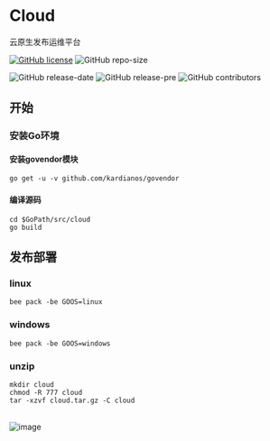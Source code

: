 # Cloud

云原生发布运维平台

[![GitHub license](https://img.shields.io/github/license/ygqbasic/cloud.svg?style=flat)](https://github.com/ygqbasic/cloud/blob/master/LICENSE) 
![GitHub repo-size](https://img.shields.io/github/repo-size/ygqbasic/cloud.svg?style=flat)

![GitHub release-date](https://img.shields.io/github/release-date-pre/ygqbasic/cloud.svg?style=flat)
![GitHub release-pre](https://img.shields.io/github/release-pre/ygqbasic/cloud.svg?style=flat)
![GitHub contributors](https://img.shields.io/github/contributors/ygqbasic/cloud.svg?style=flat)
## 开始
### 安装Go环境
#### 安装govendor模块
```
go get -u -v github.com/kardianos/govendor
```
#### 编译源码
```
cd $GoPath/src/cloud
go build
```

## 发布部署
### linux
```
bee pack -be GOOS=linux
```

### windows
```
bee pack -be GOOS=windows
```

### unzip
```
mkdir cloud 
chmod -R 777 cloud
tar -xzvf cloud.tar.gz -C cloud
```
<br>![image](https://github.com/ygqbasic/zcloud/blob/master/image/1.png)<br>
